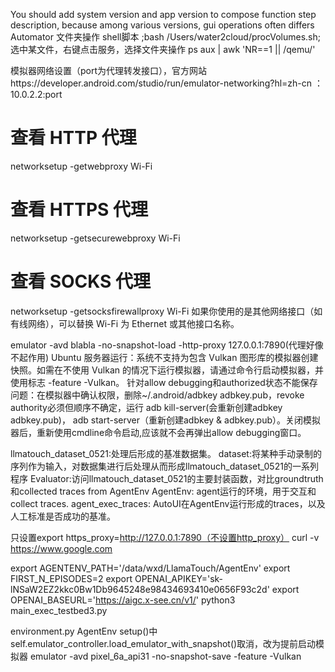 You should add system version and app version to compose function step description, because among various versions, gui operations often differs
Automator 文件夹操作 shell脚本 ;bash /Users/water2cloud/procVolumes.sh; 选中某文件，右键点击服务，选择文件夹操作
ps aux | awk 'NR==1 || /qemu/'

模拟器网络设置（port为代理转发接口），官方网站https://developer.android.com/studio/run/emulator-networking?hl=zh-cn ：
10.0.2.2:port
# 查看 HTTP 代理
networksetup -getwebproxy Wi-Fi
# 查看 HTTPS 代理
networksetup -getsecurewebproxy Wi-Fi
# 查看 SOCKS 代理
networksetup -getsocksfirewallproxy Wi-Fi
如果你使用的是其他网络接口（如有线网络），可以替换 Wi-Fi 为 Ethernet 或其他接口名称。


emulator -avd blabla -no-snapshot-load -http-proxy 127.0.0.1:7890(代理好像不起作用)
Ubuntu 服务器运行：系统不支持为包含 Vulkan 图形库的模拟器创建快照。如需在不使用 Vulkan 的情况下运行模拟器，请通过命令行启动模拟器，并使用标志 -feature -Vulkan。
针对allow debugging和authorized状态不能保存问题：在模拟器中确认权限，删除~/.android/adbkey adbkey.pub，revoke authority必须但顺序不确定，运行 adb kill-server(会重新创建adbkey adbkey.pub)， adb start-server（重新创建adbkey & adbkey.pub）。关闭模拟器后，重新使用cmdline命令启动,应该就不会再弹出allow debugging窗口。  

llmatouch_dataset_0521:处理后形成的基准数据集。
dataset:将某种手动录制的序列作为输入，对数据集进行后处理从而形成llmatouch_dataset_0521的一系列程序
Evaluator:访问llmatouch_dataset_0521的主要封装函数，对比groundtruth和collected traces from AgentEnv
AgentEnv: agent运行的环境，用于交互和collect traces.
agent_exec_traces: AutoUI在AgentEnv运行形成的traces，以及人工标准是否成功的基准。

只设置export https_proxy=http://127.0.0.1:7890（不设置http_proxy）
curl -v https://www.google.com


export AGENTENV_PATH='/data/wxd/LlamaTouch/AgentEnv'
export FIRST_N_EPISODES=2
export OPENAI_APIKEY='sk-lNSaW2EZ2kkc0Bw1Db9645248e98434693410e0656F93c2d'
export OPENAI_BASEURL='https://aigc.x-see.cn/v1/'
python3 main_exec_testbed3.py

environment.py  AgentEnv setup()中self.emulator_controller.load_emulator_with_snapshot()取消，改为提前启动模拟器
emulator -avd pixel_6a_api31 -no-snapshot-save -feature -Vulkan